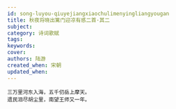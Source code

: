 ```yaml
---
id: song-luyou-qiuyejiangxiaochulimenyingliangyougan
title: 秋夜将晓出篱门迎凉有感二首·其二
subject: 
category: 诗词歌赋
tags: 
keywords: 
cover: 
authors: 陆游
created_when: 宋朝
updated_when: 
---
```


```
三万里河东入海，五千仞岳上摩天。
遗民泪尽胡尘里，南望王师又一年。
```
